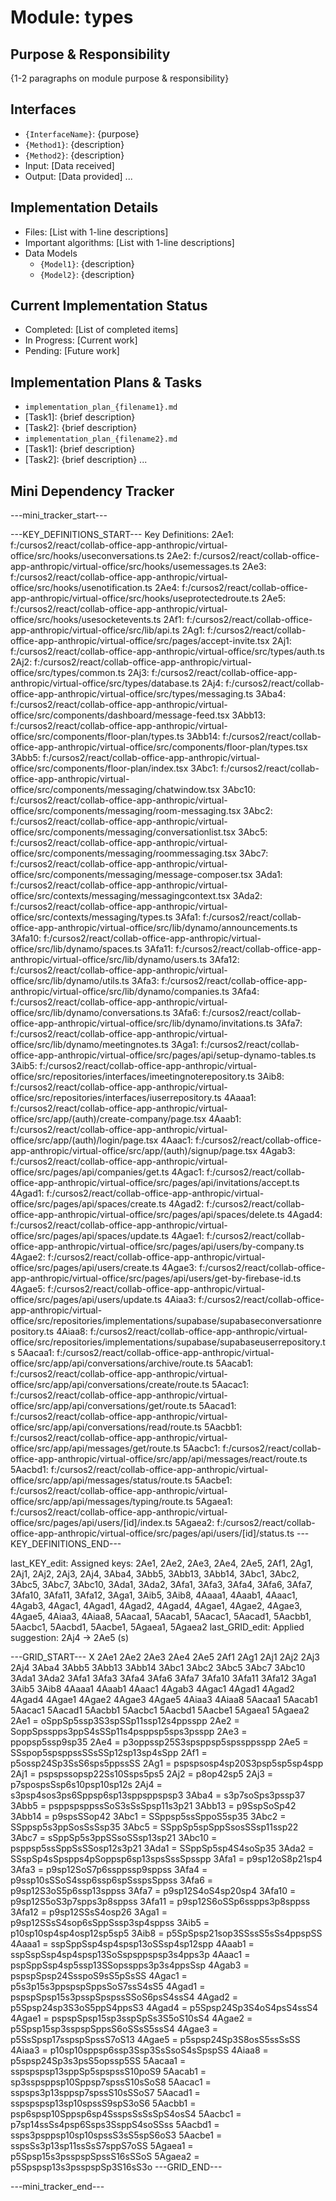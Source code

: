 # Module: types

## Purpose & Responsibility
{1-2 paragraphs on module purpose & responsibility}

## Interfaces
* `{InterfaceName}`: {purpose}
* `{Method1}`: {description}
* `{Method2}`: {description}
* Input: [Data received]
* Output: [Data provided]
...

## Implementation Details
* Files: [List with 1-line descriptions]
* Important algorithms: [List with 1-line descriptions]
* Data Models
    * `{Model1}`: {description}
    * `{Model2}`: {description}

## Current Implementation Status
* Completed: [List of completed items]
* In Progress: [Current work]
* Pending: [Future work]

## Implementation Plans & Tasks
* `implementation_plan_{filename1}.md`
* [Task1]: {brief description}
* [Task2]: {brief description}
* `implementation_plan_{filename2}.md`
* [Task1]: {brief description}
* [Task2]: {brief description} 
...

## Mini Dependency Tracker
---mini_tracker_start---

---KEY_DEFINITIONS_START---
Key Definitions:
2Ae1: f:/cursos2/react/collab-office-app-anthropic/virtual-office/src/hooks/useconversations.ts
2Ae2: f:/cursos2/react/collab-office-app-anthropic/virtual-office/src/hooks/usemessages.ts
2Ae3: f:/cursos2/react/collab-office-app-anthropic/virtual-office/src/hooks/usenotification.ts
2Ae4: f:/cursos2/react/collab-office-app-anthropic/virtual-office/src/hooks/useprotectedroute.ts
2Ae5: f:/cursos2/react/collab-office-app-anthropic/virtual-office/src/hooks/usesocketevents.ts
2Af1: f:/cursos2/react/collab-office-app-anthropic/virtual-office/src/lib/api.ts
2Ag1: f:/cursos2/react/collab-office-app-anthropic/virtual-office/src/pages/accept-invite.tsx
2Aj1: f:/cursos2/react/collab-office-app-anthropic/virtual-office/src/types/auth.ts
2Aj2: f:/cursos2/react/collab-office-app-anthropic/virtual-office/src/types/common.ts
2Aj3: f:/cursos2/react/collab-office-app-anthropic/virtual-office/src/types/database.ts
2Aj4: f:/cursos2/react/collab-office-app-anthropic/virtual-office/src/types/messaging.ts
3Aba4: f:/cursos2/react/collab-office-app-anthropic/virtual-office/src/components/dashboard/message-feed.tsx
3Abb13: f:/cursos2/react/collab-office-app-anthropic/virtual-office/src/components/floor-plan/types.ts
3Abb14: f:/cursos2/react/collab-office-app-anthropic/virtual-office/src/components/floor-plan/types.tsx
3Abb5: f:/cursos2/react/collab-office-app-anthropic/virtual-office/src/components/floor-plan/index.tsx
3Abc1: f:/cursos2/react/collab-office-app-anthropic/virtual-office/src/components/messaging/chatwindow.tsx
3Abc10: f:/cursos2/react/collab-office-app-anthropic/virtual-office/src/components/messaging/room-messaging.tsx
3Abc2: f:/cursos2/react/collab-office-app-anthropic/virtual-office/src/components/messaging/conversationlist.tsx
3Abc5: f:/cursos2/react/collab-office-app-anthropic/virtual-office/src/components/messaging/roommessaging.tsx
3Abc7: f:/cursos2/react/collab-office-app-anthropic/virtual-office/src/components/messaging/message-composer.tsx
3Ada1: f:/cursos2/react/collab-office-app-anthropic/virtual-office/src/contexts/messaging/messagingcontext.tsx
3Ada2: f:/cursos2/react/collab-office-app-anthropic/virtual-office/src/contexts/messaging/types.ts
3Afa1: f:/cursos2/react/collab-office-app-anthropic/virtual-office/src/lib/dynamo/announcements.ts
3Afa10: f:/cursos2/react/collab-office-app-anthropic/virtual-office/src/lib/dynamo/spaces.ts
3Afa11: f:/cursos2/react/collab-office-app-anthropic/virtual-office/src/lib/dynamo/users.ts
3Afa12: f:/cursos2/react/collab-office-app-anthropic/virtual-office/src/lib/dynamo/utils.ts
3Afa3: f:/cursos2/react/collab-office-app-anthropic/virtual-office/src/lib/dynamo/companies.ts
3Afa4: f:/cursos2/react/collab-office-app-anthropic/virtual-office/src/lib/dynamo/conversations.ts
3Afa6: f:/cursos2/react/collab-office-app-anthropic/virtual-office/src/lib/dynamo/invitations.ts
3Afa7: f:/cursos2/react/collab-office-app-anthropic/virtual-office/src/lib/dynamo/meetingnotes.ts
3Aga1: f:/cursos2/react/collab-office-app-anthropic/virtual-office/src/pages/api/setup-dynamo-tables.ts
3Aib5: f:/cursos2/react/collab-office-app-anthropic/virtual-office/src/repositories/interfaces/imeetingnoterepository.ts
3Aib8: f:/cursos2/react/collab-office-app-anthropic/virtual-office/src/repositories/interfaces/iuserrepository.ts
4Aaaa1: f:/cursos2/react/collab-office-app-anthropic/virtual-office/src/app/(auth)/create-company/page.tsx
4Aaab1: f:/cursos2/react/collab-office-app-anthropic/virtual-office/src/app/(auth)/login/page.tsx
4Aaac1: f:/cursos2/react/collab-office-app-anthropic/virtual-office/src/app/(auth)/signup/page.tsx
4Agab3: f:/cursos2/react/collab-office-app-anthropic/virtual-office/src/pages/api/companies/get.ts
4Agac1: f:/cursos2/react/collab-office-app-anthropic/virtual-office/src/pages/api/invitations/accept.ts
4Agad1: f:/cursos2/react/collab-office-app-anthropic/virtual-office/src/pages/api/spaces/create.ts
4Agad2: f:/cursos2/react/collab-office-app-anthropic/virtual-office/src/pages/api/spaces/delete.ts
4Agad4: f:/cursos2/react/collab-office-app-anthropic/virtual-office/src/pages/api/spaces/update.ts
4Agae1: f:/cursos2/react/collab-office-app-anthropic/virtual-office/src/pages/api/users/by-company.ts
4Agae2: f:/cursos2/react/collab-office-app-anthropic/virtual-office/src/pages/api/users/create.ts
4Agae3: f:/cursos2/react/collab-office-app-anthropic/virtual-office/src/pages/api/users/get-by-firebase-id.ts
4Agae5: f:/cursos2/react/collab-office-app-anthropic/virtual-office/src/pages/api/users/update.ts
4Aiaa3: f:/cursos2/react/collab-office-app-anthropic/virtual-office/src/repositories/implementations/supabase/supabaseconversationrepository.ts
4Aiaa8: f:/cursos2/react/collab-office-app-anthropic/virtual-office/src/repositories/implementations/supabase/supabaseuserrepository.ts
5Aacaa1: f:/cursos2/react/collab-office-app-anthropic/virtual-office/src/app/api/conversations/archive/route.ts
5Aacab1: f:/cursos2/react/collab-office-app-anthropic/virtual-office/src/app/api/conversations/create/route.ts
5Aacac1: f:/cursos2/react/collab-office-app-anthropic/virtual-office/src/app/api/conversations/get/route.ts
5Aacad1: f:/cursos2/react/collab-office-app-anthropic/virtual-office/src/app/api/conversations/read/route.ts
5Aacbb1: f:/cursos2/react/collab-office-app-anthropic/virtual-office/src/app/api/messages/get/route.ts
5Aacbc1: f:/cursos2/react/collab-office-app-anthropic/virtual-office/src/app/api/messages/react/route.ts
5Aacbd1: f:/cursos2/react/collab-office-app-anthropic/virtual-office/src/app/api/messages/status/route.ts
5Aacbe1: f:/cursos2/react/collab-office-app-anthropic/virtual-office/src/app/api/messages/typing/route.ts
5Agaea1: f:/cursos2/react/collab-office-app-anthropic/virtual-office/src/pages/api/users/[id]/index.ts
5Agaea2: f:/cursos2/react/collab-office-app-anthropic/virtual-office/src/pages/api/users/[id]/status.ts
---KEY_DEFINITIONS_END---

last_KEY_edit: Assigned keys: 2Ae1, 2Ae2, 2Ae3, 2Ae4, 2Ae5, 2Af1, 2Ag1, 2Aj1, 2Aj2, 2Aj3, 2Aj4, 3Aba4, 3Abb5, 3Abb13, 3Abb14, 3Abc1, 3Abc2, 3Abc5, 3Abc7, 3Abc10, 3Ada1, 3Ada2, 3Afa1, 3Afa3, 3Afa4, 3Afa6, 3Afa7, 3Afa10, 3Afa11, 3Afa12, 3Aga1, 3Aib5, 3Aib8, 4Aaaa1, 4Aaab1, 4Aaac1, 4Agab3, 4Agac1, 4Agad1, 4Agad2, 4Agad4, 4Agae1, 4Agae2, 4Agae3, 4Agae5, 4Aiaa3, 4Aiaa8, 5Aacaa1, 5Aacab1, 5Aacac1, 5Aacad1, 5Aacbb1, 5Aacbc1, 5Aacbd1, 5Aacbe1, 5Agaea1, 5Agaea2
last_GRID_edit: Applied suggestion: 2Aj4 -> 2Ae5 (s)

---GRID_START---
X 2Ae1 2Ae2 2Ae3 2Ae4 2Ae5 2Af1 2Ag1 2Aj1 2Aj2 2Aj3 2Aj4 3Aba4 3Abb5 3Abb13 3Abb14 3Abc1 3Abc2 3Abc5 3Abc7 3Abc10 3Ada1 3Ada2 3Afa1 3Afa3 3Afa4 3Afa6 3Afa7 3Afa10 3Afa11 3Afa12 3Aga1 3Aib5 3Aib8 4Aaaa1 4Aaab1 4Aaac1 4Agab3 4Agac1 4Agad1 4Agad2 4Agad4 4Agae1 4Agae2 4Agae3 4Agae5 4Aiaa3 4Aiaa8 5Aacaa1 5Aacab1 5Aacac1 5Aacad1 5Aacbb1 5Aacbc1 5Aacbd1 5Aacbe1 5Agaea1 5Agaea2
2Ae1 = oSppSp5ssp3S3spSSp11ssp12s4ppsspp
2Ae2 = SoppSpsspps3ppS4sSSp11s4psppsp5sps3psspp
2Ae3 = ppopsp5ssp9sp35
2Ae4 = p3oppssp25S3spsppsp5spssppsspp
2Ae5 = SSspop5spsppssSSsSSp12sp13sp4sSpp
2Af1 = p5ossp24Sp3SsS6sps5ppssSS
2Ag1 = pspspsosp4sp20S3psp5sp5sp4spp
2Aj1 = pspspssopsp22Ss10Ssps5ps5
2Aj2 = p8op42sp5
2Aj3 = p7spospsSsp6s10psp10sp12s
2Aj4 = s3psp4sos3ps6Sppsp6sp13sppsppspsp3
3Aba4 = s3p7soSps3pssp37
3Abb5 = psppspsppssSoS3sSsSpsp11s3p21
3Abb13 = p9SspSoSp42
3Abb14 = p9spsSSop42
3Abc1 = SSppsp5ssSppoS5sp35
3Abc2 = SSppsp5s3ppSosSsSsp35
3Abc5 = SSppSp5spSppSsosSSsp11ssp22
3Abc7 = sSppSp5s3ppSSsoSSsp13sp21
3Abc10 = psppsp5ssSppSsSSosp12s3p21
3Ada1 = SSppSp5sp4S4soSp35
3Ada2 = SSspSp4sSpspps4pSoppsp6sp13spsSssSpsspp
3Afa1 = p9sp12oS8p21sp4
3Afa3 = p9sp12SoS7p6ssppssp9sppss
3Afa4 = p9ssp10sSSoS4ssp6ssp6spSsspsSppss
3Afa6 = p9sp12S3oS5p6ssp13sppss
3Afa7 = p9sp12S4oS4sp20sp4
3Afa10 = p9sp12S5oS3p7spps3p8sppss
3Afa11 = p9sp12S6oSSp6sspps3p8sppss
3Afa12 = p9sp12SSsS4osp26
3Aga1 = p9sp12SSsS4sop6sSppSssp3sp4sppss
3Aib5 = p10sp10sp4sp4osp12sp5sp5
3Aib8 = p5SpSpsp21sop3SSssS5sSs4ppspSS
4Aaaa1 = sspSppSsp4sp4spsp13oSSsp4sp12spp
4Aaab1 = sspSspSsp4sp4spsp13SoSspsppspsp3s4pps3p
4Aaac1 = pspSppSsp4sp5ssp13SSopsspps3p3s4ppsSsp
4Agab3 = pspspSpsp24SsspoS9sS5pSsSS
4Agac1 = p5s3p15s3ppspspSppsSoS7ssS4sS5
4Agad1 = pspspSpsp15s3psspSpspssSSoS6psS4ssS4
4Agad2 = p5Spsp24sp3S3oS5ppS4ppsS3
4Agad4 = p5Spsp24Sp3S4oS4psS4ssS4
4Agae1 = pspspSpsp15sp3sspSpSs3S5oS10sS4
4Agae2 = p5Spsp15sp3sspspSppsS6oSSsS5ssS4
4Agae3 = p5SsSpsp17sspspSpssS7oS13
4Agae5 = p5spsp24Sp3S8osS5ssSsSS
4Aiaa3 = p10sp10sppsp6ssp3Ssp3SsSsoS4sSpspSS
4Aiaa8 = p5spsp24Sp3s3psS5opssp5SS
5Aacaa1 = sspspspsp13sppSp5spspssS10poS9
5Aacab1 = sp3sspsppsp10Sppsp7spssS10sSoS8
5Aacac1 = sspsps3p13sppsp7spssS10sSSoS7
5Aacad1 = sspspspsp13sp10spssS9spS3oS6
5Aacbb1 = psp6spsp10Sppsp6sp4SsspsSsSsSpS4osS4
5Aacbc1 = p7sp14ssSs4psp6Ssps3SsppS4soSSss
5Aacbd1 = ssps3psppsp10sp10spssS3sS5spS6oS3
5Aacbe1 = sspsSs3p13sp11ssSsS7sppS7oSS
5Agaea1 = p5Spsp15s3psspspSpssS16sSSoS
5Agaea2 = p5Spspsp13s3psspspSp3S16sS3o
---GRID_END---

---mini_tracker_end---
